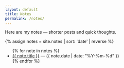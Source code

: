 ```yaml
---
layout: default
title: Notes
permalink: /notes/
---
```


Here are my notes — shorter posts and quick thoughts.

{% assign notes = site.notes | sort: 'date' | reverse %}
<ul>
  {% for note in notes %}
    <li>
      <a href="{{ note.url }}">{{ note.title }}</a> — {{ note.date | date: "%Y-%m-%d" }}
    </li>
  {% endfor %}
</ul>
